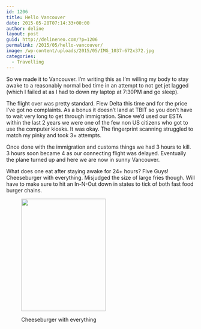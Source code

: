 ```yaml
---
id: 1206
title: Hello Vancouver
date: 2015-05-28T07:14:33+00:00
author: deline
layout: post
guid: http://delineneo.com/?p=1206
permalink: /2015/05/hello-vancouver/
image: /wp-content/uploads/2015/05/IMG_1037-672x372.jpg
categories:
  - Travelling
---
```

So we made it to Vancouver. I&#8217;m writing this as I&#8217;m willing my body to stay awake to a reasonably normal bed time in an attempt to not get jet lagged (which I failed at as I had to down my laptop at 7:30PM and go sleep).

The flight over was pretty standard. Flew Delta this time and for the price I&#8217;ve got no complaints. As a bonus it doesn&#8217;t land at TBIT so you don&#8217;t have to wait very long to get through immigration. Since we&#8217;d used our ESTA within the last 2 years we were one of the few non US citizens who got to use the computer kiosks. It was okay. The fingerprint scanning struggled to match my pinky and took 3+ attempts.

Once done with the immigration and customs things we had 3 hours to kill. 3 hours soon became 4 as our connecting flight was delayed. Eventually the plane turned up and here we are now in sunny Vancouver.

What does one eat after staying awake for 24+ hours? Five Guys! Cheeseburger with everything. Misjudged the size of large fries though. Will have to make sure to hit an In-N-Out down in states to tick of both fast food burger chains.<figure id="attachment_1209" style="width: 225px" class="wp-caption alignnone">

[<img class="wp-image-1209 size-medium" src="http://delineneo.com/wp-content/uploads/2015/05/IMG_1038-225x300.jpg" alt="" width="225" height="300" srcset="https://delineneo.com/wp-content/uploads/2015/05/IMG_1038-225x300.jpg 225w, https://delineneo.com/wp-content/uploads/2015/05/IMG_1038.jpg 600w" sizes="(max-width: 225px) 100vw, 225px" />](http://delineneo.com/wp-content/uploads/2015/05/IMG_1038.jpg)<figcaption class="wp-caption-text">Cheeseburger with everything</figcaption></figure>